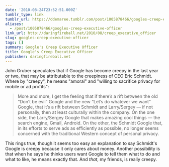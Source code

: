 ```yaml
---
date: '2010-08-24T23:52:51.000Z'
tumblr_type: link
tumblr_url: https://ddemaree.tumblr.com/post/1005878466/googles-creep-executive-officer
aliases:
  - /post/1005878466/googles-creep-executive-officer
link_url: http://daringfireball.net/2010/08/creep_executive_officer
slug: googles-creep-executive-officer
tags: []
summary: Google's Creep Executive Officer
title: Google's Creep Executive Officer
publisher: daringfireball.net
---
```


John Gruber speculates that if Google has become creepy in the last year or two, that may be attributable to the creepiness of CEO Eric Schmidt. Where by "creepy", he means "amoral" and "willing to sacrifice privacy for mobile or ad profits":

> More and more, I get the feeling that if there’s a rift between the old “Don’t be evil” Google and the new “Let’s do whatever we want” Google, that it’s a rift between Schmidt and Larry/Sergey — if not personally, then at least culturally within the company. On the one side, the Larry/Sergey Google that makes amazing cool things — the search engine, Gmail, Android. On the other, the Schmidt Google that, in its efforts to serve ads as efficiently as possible, no longer seems concerned with the traditional Western concept of personal privacy.

This rings true, though it seems too easy an explanation to say Schmidt's Google is creepy because it only cares about money. Another possibility is that when he says he thinks users want Google to tell them what to do and what to like, he means exactly that. And _that_, my friends, is really creepy.
